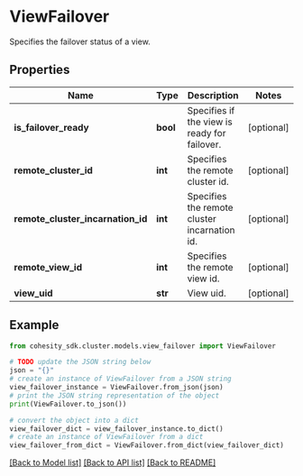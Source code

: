 # ViewFailover

Specifies the failover status of a view.

## Properties

Name | Type | Description | Notes
------------ | ------------- | ------------- | -------------
**is_failover_ready** | **bool** | Specifies if the view is ready for failover. | [optional] 
**remote_cluster_id** | **int** | Specifies the remote cluster id. | [optional] 
**remote_cluster_incarnation_id** | **int** | Specifies the remote cluster incarnation id. | [optional] 
**remote_view_id** | **int** | Specifies the remote view id. | [optional] 
**view_uid** | **str** | View uid. | [optional] 

## Example

```python
from cohesity_sdk.cluster.models.view_failover import ViewFailover

# TODO update the JSON string below
json = "{}"
# create an instance of ViewFailover from a JSON string
view_failover_instance = ViewFailover.from_json(json)
# print the JSON string representation of the object
print(ViewFailover.to_json())

# convert the object into a dict
view_failover_dict = view_failover_instance.to_dict()
# create an instance of ViewFailover from a dict
view_failover_from_dict = ViewFailover.from_dict(view_failover_dict)
```
[[Back to Model list]](../README.md#documentation-for-models) [[Back to API list]](../README.md#documentation-for-api-endpoints) [[Back to README]](../README.md)


